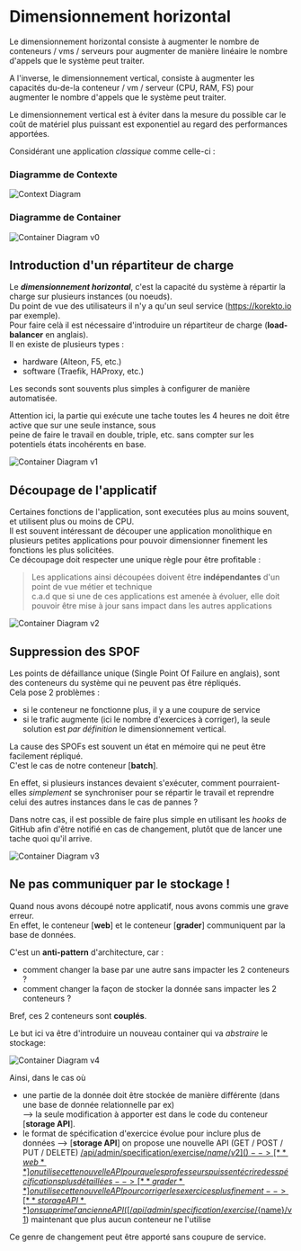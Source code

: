 # Dimensionnement horizontal

Le dimensionnement horizontal consiste à augmenter le nombre de conteneurs / vms / serveurs pour augmenter de manière
linéaire le nombre d'appels que le système peut traiter.

A l'inverse, le dimensionnement vertical, consiste à augmenter les capacités du-de-la conteneur / vm / serveur (CPU, RAM, FS) pour
augmenter le nombre d'appels que le système peut traiter.
 
Le dimensionnement vertical est à éviter dans la mesure du possible car le coût de matériel plus puissant est exponentiel au regard des performances apportées.



Considérant une application _classique_ comme celle-ci :  

### Diagramme de Contexte
![Context Diagram](https://kroki.io/c4plantuml/svg/eNptUkFqwzAQvOcVWx9KCqW99AGBUBrIJcSGHoNsbWxhWQq7q5D-vpLl2KH0NmJmdmYXbVgUSRjs6sm4xgaNgSxsP05b7wRv8nZJ3OqAxN6tBVXTIb1CUWVUvNwpluh1Eqkyo0ityh8WHNa9J-zFR26fURHhFymNDJMP8IbUGEZefKfPm6xbI12ok97ILtRFRsBIV9MgdJ5T0oNBj2LvW4ugyVyxGDvF4JilBMGfoc3ZymnQqLQ1Luce0S47Lq23hMl4rxiVSThvvAiP2JpYhMC49Lbe9xAuU9xf27zZIdTWcDfNb3KVUTtPftBauwjhTH6Y5v6nzXPPiLpWTc_wDoY5zFVmy3izY7wEPMM3GZlOlS63q6pDGfUbdDp-hV839b2M "Context Diagram")

### Diagramme de Container  
![Container Diagram v0](https://kroki.io/c4plantuml/svg/eNp1Ut1K60AQvs9TjL2QCloVfAC1iAVvSlM8N4JsstNk6Xa3zMyq5XDe_cwmbayouRr2m-9vyC2LIUkbX5y4UPtkMZGH6c3rNAYxLiBNthktxIlHGF7BOtOQ2cDzVVHMkTiGsaCpW6RzGC37aXR2gFhUOYhCZT8pVJQ7Fty83scUrKHduL5W_CkSriWOzuBvAfoNjmNGeuvUDytZbUsuNBf3Mar2UxTvQn6-S9KqiauNICQl8uQlPJKxCPiBVDtGBlS1HdxAG1OHl1mf4R0rdoITTfhvyPjwIePGSZsqVX90MkvVqJ8gx3I1qgznVkcE2y3H2OjhLLk37BKLpge9uiaLK2hyKAYTLFg0VvMj59ss0H_ec2g-Jcy8Q4esN1su56UyMmG48kBYYOM0D4ELEs_Bx7iGtN27_kofms5T5R23e8O6p5Tl7EDY23RFFxofTuEP6fH6fsf6X_aP9L3_FIcVxc3PDt8SrRBtZeo1wyU45vS1TXGLwepv-x-k6fPK "Container Diagram")

## Introduction d'un répartiteur de charge

Le _**dimensionnement horizontal**_, c'est la capacité du système à répartir la charge sur plusieurs instances (ou noeuds).  
Du point de vue des utilisateurs il n'y a qu'un seul service (https://korekto.io par exemple).  
Pour faire celà il est nécessaire d'introduire un répartiteur de charge (**load-balancer** en anglais).  
Il en existe de plusieurs types :
* hardware (Alteon, F5, etc.)
* software (Traefik, HAProxy, etc.)

Les seconds sont souvents plus simples à configurer de manière automatisée.

Attention ici, la partie qui exécute une tache toutes les 4 heures ne doit être active que sur une seule instance, sous  
peine de faire le travail en double, triple, etc. sans compter sur les potentiels états incohérents en base.

![Container Diagram v1](https://kroki.io/c4plantuml/svg/eNp1k01v2zAMhu_-FawPgwO0DQr0NKRBGy9rhg5dUBsbsGUwFIm1hSpSoI8u2bD_Psqx3eSwnBi-5MuHFHzrPLM-bFRyJjVXQWCwCvLrKjfaM6nRXm6jmpwJfKa_MOTzDCumJHPngJVia1Qx8MgbHQOBjtsRcKMUci-NdpDe3HSVKz0eT5z8je_Leb54rD5-eSyr4tP3-fRHZ_FzMo76dDxe6ZXu_VKYTHgPMJ0Cc9BBJImXXh3hgZCstmwDX6-SZInWGZ15ZLxBew5peYjSUS85T6trT1JxiEhKir3zuKlmJmjB7D7jV6Q_GIsv3qQj-JMA_YaJmVqT_NkwcTFjimlO_pRY3C2t2e3J76Q6zxza1xamc1xpqek1qM_FvmJrpa4vZsYQ1YPxSuqYvgu-ITzJmUcI5OEuV7qIVg5-4dpJj5S4t0wg4A4tl44UpEl7uIbGBGoglr_DdvOdz2rpmxDp76VfhHV6iCASSo7U5eI9jhpEW2xMTScXVr5iS-xpEaAViMw8Qx0ZHDAtQCATxE-L0VWfUL29RHuz3GLs6XHbq5XlsqDqWDy8TVv8hLUkDgtSe0M5Y14gbLtp_20dNlyGtZKu6Yb1ty4WPVmcMbzMB-m2zPMGOFNqMO-9uypxoGIC3sE3S_c_nOAY5aT-CEWpNw7q7tmkc-EE7Ba1oK_wH-a_OCk= "Container Diagram")

## Découpage de l'applicatif

Certaines fonctions de l'application, sont executées plus au moins souvent, et utilisent plus ou moins de CPU.  
Il est souvent intéressant de découper une application monolithique en plusieurs petites applications pour pouvoir
dimensionner finement les fonctions les plus solicitées.  
Ce découpage doit respecter une unique règle pour être profitable :  
  >Les applications ainsi découpées doivent être **indépendantes** d'un point de vue métier et technique  
  >c.a.d que si une de ces applications est amenée à évoluer, elle doit pouvoir être mise à jour sans impact dans les autres applications

![Container Diagram v2](https://kroki.io/c4plantuml/svg/eNqNU2Fr2zAQ_e5fcfWH4UCbsNBPIw1tvKwZHV2owwpbhpGlqy2qSEGSu2Rj_32nxPacwcby6aJ79967d_jaeWZ9vVHRmdRc1QJrqyC9zFOjPZMa7XAbutGZwCf6C917mmDOlGTuHDBXrEAVCo-80qEQ6LgdADdKIffSaAfx1VWDXOvRaOLkd3yzmqeL-_zdx_tVnr3_PJ9-aSi-TkahPx2N1nqtW74YJhPeGphOgTloTESRl1717IGQrLRsA5_GUbRE64xOPDJeoT2HeHWs4kHbcp5W155a2bGiVpTtncdNPjO1FszuE_6a-nfG4rM38QB-REC_TjFRBbU_GCYuZkwxzYmfHhY3S2t2e-I7QaeJQ_tyMNMwwiMWay01XYRmXZjNtlbq8mJmDDm7M15JHZ5val-RRcmZR6iJxw3XOgt0Dr5h4aTH4Z96jdy4p1cwz6t_yNxaJhCYUoA7tFw6okfi2MMlVKa2jjR-dinNdz4ppa_qkMKt9Iu6iI8VBGnJkYZcyLU3IA5gY0o6nbDyBQ92PBkEioG2M09QBhsOmBYgkAkyh0E5ekD1-6KH7FOLYaZ1e0h_tVpmhA7g7sYH8AOWknxYkNobejPmGepto_bX0W7DZV0o6apGrL1XtmidBY3uwm-l24awgVOaHXnL3aDE0RUT8AoeLd3wGEHfSg8__q-BE3zPe3dTMk7T7TLSufpkk2vUgj7_X5brXR4= "Container Diagram")

## Suppression des SPOF

Les points de défaillance unique (Single Point Of Failure en anglais), sont des conteneurs du système qui ne peuvent pas être répliqués.  
Cela pose 2 problèmes :
* si le conteneur ne fonctionne plus, il y a une coupure de service
* si le trafic augmente (ici le nombre d'exercices à corriger), la seule solution est _par définition_ le dimensionnement vertical.

La cause des SPOFs est souvent un état en mémoire qui ne peut être facilement répliqué.  
C'est le cas de notre conteneur [**batch**].  

En effet, si plusieurs instances devaient s'exécuter, comment pourraient-elles _simplement_ se synchroniser pour se répartir
le travail et reprendre celui des autres instances dans le cas de pannes ?

Dans notre cas, il est possible de faire plus simple en utilisant les _hooks_ de GitHub afin d'être notifié en cas de
changement, plutôt que de lancer une tache quoi qu'il arrive.

![Container Diagram v3](https://kroki.io/c4plantuml/svg/eNqNVF1vGjEQfL9fsbmHiqAEVNqniqAApSFKRFEONVJLhYy9cFaMjWwfgVb9710fd8e1FVJ5MvsxMzuDuHWeWZ9tVHQhNVeZwMwqGL5fDI32TGq0rW3oRhcCV_QVqvqwgQumJHNXgAvFlqjCwyNPdXgIdNxeAjdKIffSaAfxzU0xOdftdtfJH_hhNhqOJ4tPnyezRXL_ddT7VkB877ZDv9duz_Vcl3gxdLu8FNDrAXNQiIgiL72qyQMh2dqyDXx5F0VTtM7ohkfGU7RXEM-Or_iybDlPp2tPreT4olaUHJzHzWJgMi2YPTT4W-o_GIsv3sSX8DMC-lSMDbWk9qNh4nrAFNOc8Kkw7k-t2R8I74_pYcOh3eViCkR4xuVcS02J0K4Lu8nWSr2-HhhDyh6MV1KHcj_zKUmUnHmEjHBca66TAOfgFZdOUvkN9Kf3rnWOtlPjJZvEUesZvrswALhHy6VDeCVy0MbLlURBBL8qp0Z731hLn2bBiTvpx9kyPr4g0EqOkBoXvK0tiHzYmDXFJ6zcYa7EkzggK-gUszpKdMC0AIFMkC4yiBJ6QnVKNfd_aDHslGLzBGazaULTYbjKOR9-wrUkHRak9oZqxrxAti3Yzq5WF06zpZIuLcjKzJJxqSxwVCl_lG7LPE9DQsCZUhVBiV9MiqMyJijDZxuyzG34W84JvFNH32ZB0I6E1vFrBJ3_ZqjmawcrdbqWtksHpHPZP-eXa7nVk_B7OYDR0GwGjc1mqZKmb1EL-pf5DfqPfVw= "Container Diagram")

## Ne pas communiquer par le stockage !

Quand nous avons découpé notre applicatif, nous avons commis une grave erreur.  
En effet, le conteneur [**web**] et le conteneur [**grader**] communiquent par la base de données.  

C'est un **anti-pattern** d'architecture, car :
* comment changer la base par une autre sans impacter les 2 conteneurs ?
* comment changer la façon de stocker la donnée sans impacter les 2 conteneurs ?

Bref, ces 2 conteneurs sont **couplés**.

Le but ici va être d'introduire un nouveau container qui va _abstraire_ le stockage:  

![Container Diagram v4](https://kroki.io/c4plantuml/svg/eNqNVNtuGjEQfd-vmPBQEZQEleSpIigJpSFKlaIsaqSWCnntCWvF2Mj2cmnVf-94b2yUi8qTmTlz5syZgQvnmfXZUkUHUnOVCcysguHZfGi0Z1KjPVmFbHQg8JG-Qh0ftnHOlGTuCHCuWIIqPDzyVIeHQMftIXCjFHIvjXbQOj8vkTPd7fad_I2fpqPh-G7-5dvddB7f_BgNfpYUv_rdkB90uzM90xVfC_p9XgkYDIA5KEVEkZdeNeSBkGxh2RK-n0XRBK0zuu2R8RTtEbSmxat1WKWcp9G1p1RcvCgVxTvncTm_MpkWzO7a_CPlb43FJ29ah_AnAvrUHdsqofRXw8TxFVNMc-KnwPhyYs12F_iewYdth3adqykp4QGTmZaaVkLFLhTHKyv14vjKGJJ2a7ySOoQvM5-SRsmZR8iIx53MdBzoHGwwcZLCH-BycuNOqO-rbXuNvuSTKMS-0e86AAC3aLl0CBtqDtp4-ShRvBiMfOi9b8Srgk4bgpw3li0wTPCOKlcMTCCgGotM0NAbG4YnCz1Sp7_1Ekdb315In2ZhSdfSj7OkVbwg8EiOkBoX1t4oEDnYmAVdlrByjbkaEld2APNYmOeAaQGCJJA2Wh15co9qf3D5aQxJot_bmHsynU5iQgdwfYI5-B4XknRYkNobihnzBNmq7PZmaT3hJEuUdGnZrLqmeFwpCz3q-_ss3Yp5nobbAc6UqhtU_CWy2Ox94fRDw-nn8D15r8m-yoKgNQlt8pcVvarktFnythiCieRdMXFFXkv5T_k1vuGmUnsrqbiyVzqXvfC2Ksv3eBd-JjswGjqdYECnU1lA6AvUgv5d_wEnw8ki "Container Diagram")

Ainsi, dans le cas où

* une partie de la donnée doit être stockée de manière différente (dans une base de donnée relationnelle par ex)  
  --> la seule modification à apporter est dans le code du conteneur [**storage API**].
* le format de spécification d'exercice évolue pour inclure plus de données
  --> [**storage API**] on propose une nouvelle API (GET / POST / PUT / DELETE) [/api/admin/specification/exercise/${name}/v2]()  
  --> [**web**] on utilise cette nouvelle API pour que les professeurs puissent écrire des spécifications plus détaillées  
  --> [**grader**] on utilise cette nouvelle API pour corriger les exercices plus finement  
  --> [**storage API**] on supprime l'ancienne API ([/api/admin/specification/exercise/${name}/v1]()) maintenant que plus aucun conteneur ne l'utilise  

Ce genre de changement peut être apporté sans coupure de service.
